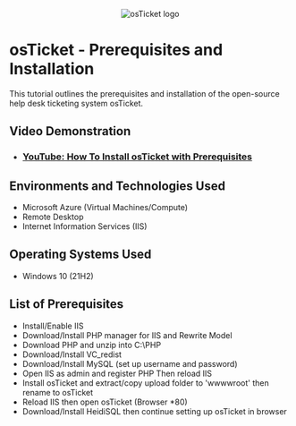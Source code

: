 <p align="center">
<img src="https://i.imgur.com/Clzj7Xs.png" alt="osTicket logo"/>
</p>

<h1>osTicket - Prerequisites and Installation</h1>
This tutorial outlines the prerequisites and installation of the open-source help desk ticketing system osTicket.<br />


<h2>Video Demonstration</h2>

- ### [YouTube: How To Install osTicket with Prerequisites](https://www.youtube.com)

<h2>Environments and Technologies Used</h2>

- Microsoft Azure (Virtual Machines/Compute)
- Remote Desktop
- Internet Information Services (IIS)

<h2>Operating Systems Used </h2>

- Windows 10</b> (21H2)

<h2>List of Prerequisites</h2>

- Install/Enable IIS
- Download/Install PHP manager for IIS and Rewrite Model
- Download PHP and unzip into C:\PHP
- Download/Install VC_redist
- Download/Install MySQL (set up username and password)
- Open IIS as admin and register PHP Then reload IIS
- Install osTicket and extract/copy upload folder to 'wwwwroot' then rename to osTicket
- Reload IIS then open osTicket (Browser *80)
- Download/Install HeidiSQL then continue setting up osTicket in browser




